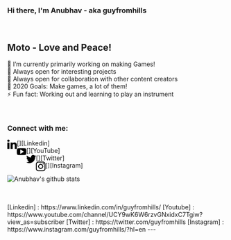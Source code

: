 ### Hi there, I'm Anubhav - aka guyfromhills 
<br/>

## Moto - Love and Peace! <br/>
🔭 I’m currently primarily working on making Games!<br/>
🌱 Always open for interesting projects <br/>
👯 Always open for collaboration with other content creators <br/>
🥅 2020 Goals: Make games, a lot of them! <br/>
⚡ Fun fact: Working out and learning to play an instrument <br/>
 
 <br/>
 
### Connect with me:

[<img align="left" width="22px" alt="guyfromhills | Linkedin" src="images/linkedin-letters.svg">][Linkedin]   
[<img align="left" width="22px" alt="guyfromhills | YouTube" src="images/youtube-logo.svg">][YouTube]<br/>
[<img align="left" width="22px" alt="guyfromhills | Twitter" src="images/twitter-black-shape.svg">][Twitter] <br/>
[<img align="left" width="22px" alt="guyfromhills | Instagram" src="images/instagram-logo.svg">][Instagram]


![Anubhav's github stats](https://github-readme-stats.vercel.app/api?username=guyfromhills&show_icons=true&theme=dracula)

<br/>
<br/>
[Linkedin] : https://www.linkedin.com/in/guyfromhills/
[Youtube] : https://www.youtube.com/channel/UCY9wK6W6rzvGNxidxC7Tgiw?view_as=subscriber
[Twitter] : https://twitter.com/guyfromhills 
[Instagram] : https://www.instagram.com/guyfromhills/?hl=en  
---


